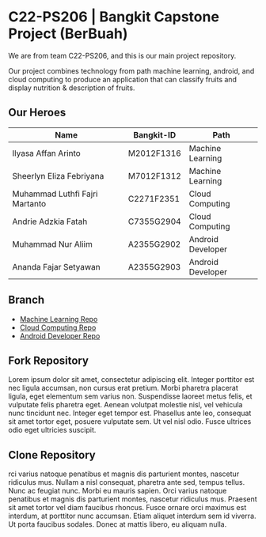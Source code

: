 # C22-PS206 | Bangkit Capstone Project (BerBuah)

We are from team C22-PS206, and this is our main project repository.

Our project combines technology from path machine learning, android, and cloud computing to produce an application that can classify fruits and display nutrition & description of fruits.

## Our Heroes
| Name                            | Bangkit-ID    | Path              |
| -------------                   | ------------- | -------------     |
| Ilyasa Affan Arinto             | M2012F1316    | Machine Learning  |
| Sheerlyn Eliza Febriyana        | M7012F1312    | Machine Learning  |
| Muhammad Luthfi Fajri Martanto  | C2271F2351    | Cloud Computing   |
| Andrie Adzkia Fatah             | C7355G2904    | Cloud Computing   |
| Muhammad Nur Aliim              | A2355G2902    | Android Developer |
| Ananda Fajar Setyawan           | A2355G2903    | Android Developer |

## Branch
* <a href='http://yourlink.com'>Machine Learning Repo</a>
* <a href='http://yourlink.com'>Cloud Computing Repo</a>
* <a href='http://yourlink.com'>Android Developer Repo</a>

## Fork Repository
Lorem ipsum dolor sit amet, consectetur adipiscing elit. Integer porttitor est nec ligula accumsan, non cursus erat pretium. Morbi pharetra placerat ligula, eget elementum sem varius non. Suspendisse laoreet metus felis, et vulputate felis pharetra eget. Aenean volutpat molestie nisl, vel vehicula nunc tincidunt nec. Integer eget tempor est. Phasellus ante leo, consequat sit amet tortor eget, posuere vulputate sem. Ut vel nisl odio. Fusce ultrices odio eget ultricies suscipit.

## Clone Repository
rci varius natoque penatibus et magnis dis parturient montes, nascetur ridiculus mus. Nullam a nisl consequat, pharetra ante sed, tempus tellus. Nunc ac feugiat nunc. Morbi eu mauris sapien. Orci varius natoque penatibus et magnis dis parturient montes, nascetur ridiculus mus. Praesent sit amet tortor vel diam faucibus rhoncus. Fusce ornare orci maximus est interdum, at porttitor nunc accumsan. Etiam aliquet interdum sem id viverra. Ut porta faucibus sodales. Donec at mattis libero, eu aliquam nulla.
